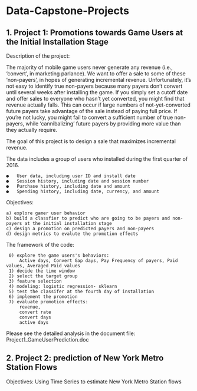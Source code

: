 # Data-Capstone-Projects

## 1. Project 1: Promotions towards Game Users at the Initial Installation Stage

Description of the project:

The majority of mobile game users never generate any revenue (i.e., ‘convert’, in marketing parlance). We want to offer a sale to some of these ‘non-payers’, in hopes of generating incremental revenue. Unfortunately, it’s not easy to identify true non-payers because many payers don’t convert until several weeks after installing the game. If you simply set a cutoff date and offer sales to everyone who hasn’t yet converted, you might find that revenue actually falls. This can occur if large numbers of not-yet-converted future payers take advantage of the sale instead of paying full price. If you’re not lucky, you might fail to convert a sufficient number of true non-payers, while ‘cannibalizing’ future payers by providing more value than they actually require.

The goal of this project is to design a sale that maximizes incremental revenue.

The data includes a group of users who installed during the first quarter of 2016.

    ●	User data, including user ID and install date
    ●	Session history, including date and session number
    ●	Purchase history, including date and amount
    ●	Spending history, including date, currency, and amount

Objectives: 

    a) explore gamer user behavior
    b) build a classfier to predict who are going to be payers and non-payers at the initial installation stage
    c) design a promotion on predicted payers and non-payers
    d) design metrics to evalute the promotion effects                  
 
 The framework of the code:
  
     0) explore the game users's behaviors:
         Active days, Convert Gap days, Pay Frequency of payers, Paid values, Averaged Paid values
     1) decide the time window
     2) select the target group
     3) feature selection
     4) modeling: logistic regression- sklearn
     5) test the classifer at the fourth day of installation
     6) implement the promotion
     7) evaluate promotion effects:
         revenue, 
         convert rate
         convert days
         active days
    

Please see the detailed analysis in the document file: Project1_GameUserPrediction.doc

## 2. Project 2: prediction of New York Metro Station Flows

 Objectives: Using Time Series to estimate New York Metro Station flows
